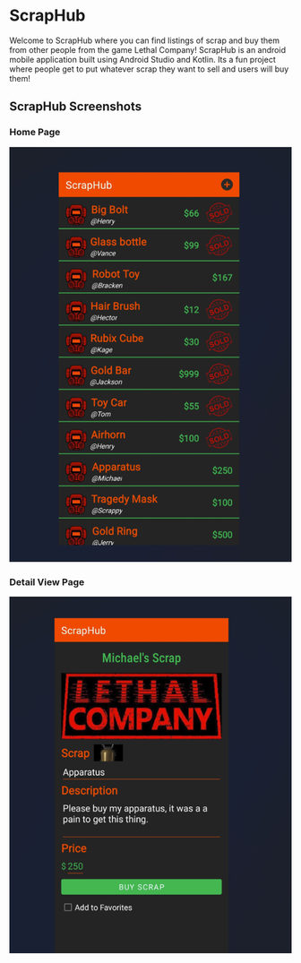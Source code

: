 # ScrapHub

Welcome to ScrapHub where you can find listings of scrap and buy them from other people from the game Lethal Company! ScrapHub is an android mobile application built using Android Studio and Kotlin. Its a fun project where people get to put whatever scrap they want to sell and users will buy them!

## ScrapHub Screenshots

### Home Page
![Home](image.png)

### Detail View Page
![Detail](image-1.png)